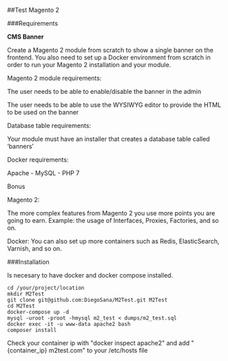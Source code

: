 ##Test Magento 2

###Requirements

**CMS Banner**
 
Create a Magento 2 module from scratch to show a single banner on the frontend. You also need to set up a Docker environment from scratch in order to run your Magento 2 installation and your module.

Magento 2 module requirements:

The user needs to be able to enable/disable the banner in the admin

The user needs to be able to use the WYSIWYG editor to provide the HTML to be used on the banner

Database table requirements:


Your module must have an installer that creates a database table called ‘banners’

Docker requirements:


Apache - MySQL - PHP 7

Bonus

Magento 2:

The more complex features from Magento 2 you use more points you are going to earn. Example: the usage of Interfaces, Proxies, Factories, and so on.



Docker:
You can also set up more containers such as Redis, ElasticSearch, Varnish, and so on.

###Installation

Is necesary to have docker and docker compose installed.

```
cd /your/project/location
mkdir M2Test
git clone git@github.com:DiegoSana/M2Test.git M2Test
cd M2Test
docker-compose up -d
mysql -uroot -proot -hmysql m2_test < dumps/m2_test.sql
docker exec -it -u www-data apache2 bash
composer install
```

Check your container ip with "docker inspect apache2" and add "{container_ip} m2test.com" to your /etc/hosts file